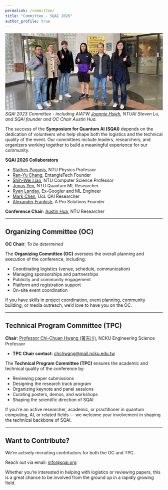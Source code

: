 ```yaml
---
permalink: /committee/
title: "Committee - SQAI 2026"
author_profile: true
---
```


![SQAI 2023 Committee](/images/sqaicommittee.jpg)
*SQAI 2023 Committee - including AIATW [Joannie Hsieh](https://www.facebook.com/joanniehsieh), NTUAI Steven Lu, and SQAI founder and OC Chair Austin Hua.*

The success of the **Symposium for Quantum AI (SQAI)** depends on the dedication of volunteers who help shape both the logistics and the technical quality of the event. Our committees include leaders, researchers, and organizers working together to build a meaningful experience for our community.

**SQAI 2026 Collaborators**
- [Stathes Paganis](https://www.phys.ntu.edu.tw/enphysics/paganis.html), NTU Physics Professor
- [Ran-Yu Chang](https://www.linkedin.com/in/ran-yu-chang-72a1041b6/), EntangleTech Founder
- [Shih-Wei Liao](https://ieeexplore.ieee.org/author/37086846354), NTU Computer Science Professor
- [Jonas Yen](https://www.facebook.com/profile.php?id=100001078614941), NTU Quantum ML Researcher
- [Ryan Landay](https://www.linkedin.com/in/rlanday/), Ex-Googler and ML Engineer
- [Mark Chen](https://www.linkedin.com/in/mark-chen-next/), UoL QAI Researcher
- [Alexander Frankish](https://www.linkedin.com/in/alexander-frankish/), A Pro Solutions Founder

**Conference Chair**: [Austin Hua](https://www.linkedin.com/in/austin-hua/), NTU Researcher

---

## Organizing Committee (OC)

**OC Chair**: *To be determined*

The **Organizing Committee (OC)** oversees the overall planning and execution of the conference, including:

- Coordinating logistics (venue, schedule, communication)
- Managing sponsorships and partnerships
- Publicity and community engagement
- Platform and registration support
- On-site event coordination

If you have skills in project coordination, event planning, community building, or media outreach, we’d love to have you on the OC.

---

## Technical Program Committee (TPC)

**Chair**: [Professor Chi-Chuan Hwang (黃吉川)](https://researchoutput.ncku.edu.tw/en/persons/chi-chuan-hwang), NCKU Engineering Science Professor
- **TPC Chair contact**: [chchwang@mail.ncku.edu.tw](mailto:chchwang@mail.ncku.edu.tw)

The **Technical Program Committee (TPC)** ensures the academic and technical quality of the conference by:

- Reviewing paper submissions
- Designing the research track program
- Organizing keynote and panel sessions
- Curating posters, demos, and workshops
- Shaping the scientific direction of SQAI

If you're an active researcher, academic, or practitioner in quantum computing, AI, or related fields — we welcome your involvement in shaping the technical backbone of SQAI.

---

## Want to Contribute?

We’re actively recruiting contributors for both the OC and TPC.

Reach out via email: [info@sqai.org](mailto:info@sqai.org)  

Whether you’re interested in helping with logistics or reviewing papers, this is a great chance to be involved from the ground up in a rapidly growing field.

<!-- 请根据实际情况补充和修改名单及职务 -->
